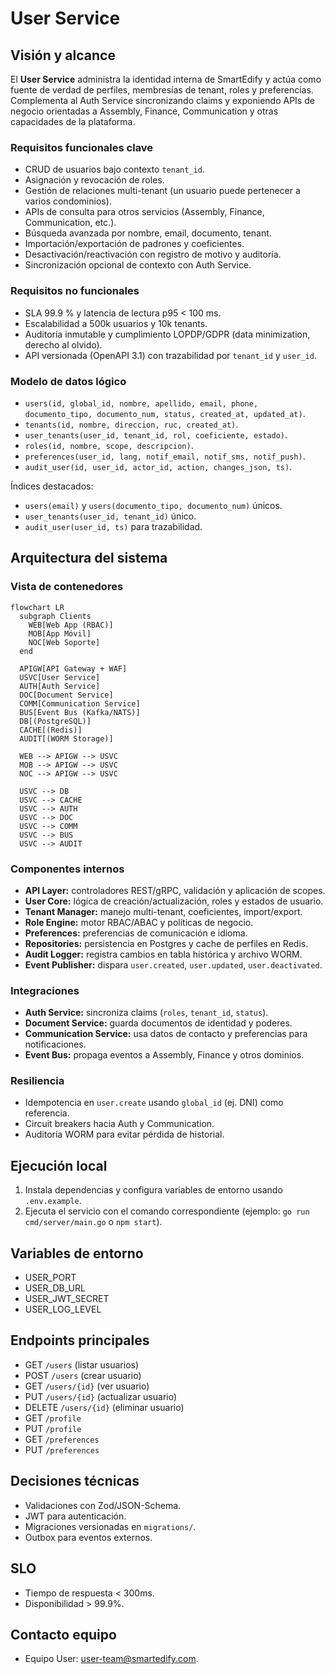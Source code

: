 # User Service

## Visión y alcance
El **User Service** administra la identidad interna de SmartEdify y actúa como fuente de verdad de perfiles, membresías de tenant, roles y preferencias. Complementa al Auth Service sincronizando claims y exponiendo APIs de negocio orientadas a Assembly, Finance, Communication y otras capacidades de la plataforma.

### Requisitos funcionales clave
- CRUD de usuarios bajo contexto `tenant_id`.
- Asignación y revocación de roles.
- Gestión de relaciones multi-tenant (un usuario puede pertenecer a varios condominios).
- APIs de consulta para otros servicios (Assembly, Finance, Communication, etc.).
- Búsqueda avanzada por nombre, email, documento, tenant.
- Importación/exportación de padrones y coeficientes.
- Desactivación/reactivación con registro de motivo y auditoría.
- Sincronización opcional de contexto con Auth Service.

### Requisitos no funcionales
- SLA 99.9 % y latencia de lectura p95 < 100 ms.
- Escalabilidad a 500k usuarios y 10k tenants.
- Auditoría inmutable y cumplimiento LOPDP/GDPR (data minimization, derecho al olvido).
- API versionada (OpenAPI 3.1) con trazabilidad por `tenant_id` y `user_id`.

### Modelo de datos lógico
- `users(id, global_id, nombre, apellido, email, phone, documento_tipo, documento_num, status, created_at, updated_at)`.
- `tenants(id, nombre, direccion, ruc, created_at)`.
- `user_tenants(user_id, tenant_id, rol, coeficiente, estado)`.
- `roles(id, nombre, scope, descripcion)`.
- `preferences(user_id, lang, notif_email, notif_sms, notif_push)`.
- `audit_user(id, user_id, actor_id, action, changes_json, ts)`.

Índices destacados:
- `users(email)` y `users(documento_tipo, documento_num)` únicos.
- `user_tenants(user_id, tenant_id)` único.
- `audit_user(user_id, ts)` para trazabilidad.

## Arquitectura del sistema

### Vista de contenedores
```mermaid
flowchart LR
  subgraph Clients
    WEB[Web App (RBAC)]
    MOB[App Móvil]
    NOC[Web Soporte]
  end

  APIGW[API Gateway + WAF]
  USVC[User Service]
  AUTH[Auth Service]
  DOC[Document Service]
  COMM[Communication Service]
  BUS[Event Bus (Kafka/NATS)]
  DB[(PostgreSQL)]
  CACHE[(Redis)]
  AUDIT[(WORM Storage)]

  WEB --> APIGW --> USVC
  MOB --> APIGW --> USVC
  NOC --> APIGW --> USVC

  USVC --> DB
  USVC --> CACHE
  USVC --> AUTH
  USVC --> DOC
  USVC --> COMM
  USVC --> BUS
  USVC --> AUDIT
```

### Componentes internos
- **API Layer:** controladores REST/gRPC, validación y aplicación de scopes.
- **User Core:** lógica de creación/actualización, roles y estados de usuario.
- **Tenant Manager:** manejo multi-tenant, coeficientes, import/export.
- **Role Engine:** motor RBAC/ABAC y políticas de negocio.
- **Preferences:** preferencias de comunicación e idioma.
- **Repositories:** persistencia en Postgres y cache de perfiles en Redis.
- **Audit Logger:** registra cambios en tabla histórica y archivo WORM.
- **Event Publisher:** dispara `user.created`, `user.updated`, `user.deactivated`.

### Integraciones
- **Auth Service:** sincroniza claims (`roles`, `tenant_id`, `status`).
- **Document Service:** guarda documentos de identidad y poderes.
- **Communication Service:** usa datos de contacto y preferencias para notificaciones.
- **Event Bus:** propaga eventos a Assembly, Finance y otros dominios.

### Resiliencia
- Idempotencia en `user.create` usando `global_id` (ej. DNI) como referencia.
- Circuit breakers hacia Auth y Communication.
- Auditoría WORM para evitar pérdida de historial.

## Ejecución local

1. Instala dependencias y configura variables de entorno usando `.env.example`.
2. Ejecuta el servicio con el comando correspondiente (ejemplo: `go run cmd/server/main.go` o `npm start`).

## Variables de entorno
- USER_PORT
- USER_DB_URL
- USER_JWT_SECRET
- USER_LOG_LEVEL

## Endpoints principales
- GET `/users` (listar usuarios)
- POST `/users` (crear usuario)
- GET `/users/{id}` (ver usuario)
- PUT `/users/{id}` (actualizar usuario)
- DELETE `/users/{id}` (eliminar usuario)
- GET `/profile`
- PUT `/profile`
- GET `/preferences`
- PUT `/preferences`

## Decisiones técnicas
- Validaciones con Zod/JSON-Schema.
- JWT para autenticación.
- Migraciones versionadas en `migrations/`.
- Outbox para eventos externos.

## SLO
- Tiempo de respuesta < 300ms.
- Disponibilidad > 99.9%.

## Contacto equipo
- Equipo User: user-team@smartedify.com.
